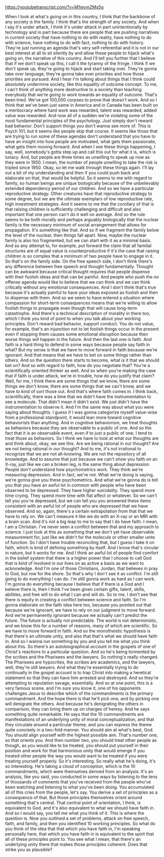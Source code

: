 https://youtubetranscript.com/?v=M1ieymZMs5g

 When I look at what's going on in this country, I think that the backbone of any society is the family. I think that's the strength of any society. And when I say it's under attack, I think it's under attack in part unintentionally by technology and in part because there are people that are pushing narratives in current society that have nothing to do with reality, have nothing to do with science, have nothing to do with fact, nothing to do with history. They're just running an agenda that's very self-referential and it is not in our best interest at all to sit silently by and allow these people to hijack what's going on, the narrative of this country. And I'll tell you further that I believe that if we don't speak up this, I call it the tyranny of the fringe. I think if we don't speak up, they're going to hijack and start taking over. They're gonna take over language, they're gonna take over priorities and how those priorities are pursued. And I hear I'm talking about things that I think could absolutely undermine society, like this equality of outcome concept. To me, I can't think of anything more destructive to a society than teaching everybody that we're going to work towards an equality of outcome. That's been tried. We've got 100,000 corpses to prove that doesn't work. And so I think that we've been just same in America and in Canada has been built on a meritocracy where hard work was rewarded, talent was rewarded, added value was rewarded. And now all of a sudden we're violating some of the most fundamental principles of the psychology. Just simply don't reward bad behavior. Don't support things you don't wanna see more of. This is Psych 101, but it seems like people skip that course. It seems like those that are trying to run some of these agendas don't understand that you have to have an insight into how people are motivated, what gets them passionate, what gets them moving forward. And when I see these things happening, I say, well, somebody's gotta step up and call this out for what it is, which is lunacy. And, but people are three times as unwilling to speak up now as they were in 1950. I mean, the number of people unwilling to take the risk is tripled since 1950. Okay, so let me walk through these things again. I'll lay out a bit of my understanding and then if you could push back and elaborate on that, that would be helpful. So it seems to me with regard to family, so human beings are unique biologically because of the unbelievably extended dependency period of our children. And so we have a particular reproductive strategy. Other creatures have that reproductive strategy to some degree, but we are the ultimate exemplars of low reproductive rate, high investment strategies. And it seems to me that the corollary of that is that raising children is sufficiently challenging and difficult and also important that one person can't do it well on average. And so the rule seems to be both morally and perhaps arguably biologically that the nuclear family is the necessary minimum of social arrangement that allows for propagation. It's something like that. And so if we fragment the family below the level of the nuclear, then things fall apart. Now, maybe the nuclear family is also too fragmented, but we can start with it as a minimal basis. And so any attempt to, for example, put forward the claim that all familial structures are of equal value is counterproductive if it's the case that raising children is so complex that a minimum of two people have to engage in it. So that's on the family side. On the free speech side, I don't think there's any difference between free speech and thought fundamentally. Thought can be awkward because critical thought requires that people dispense with their foolish ideas and that can be painful. And people who push the no offense agenda would like to believe that we can think and we can think critically without any emotional consequences. And I don't think that's true because it's actually painful to have your ideas exposed as foolish and then to dispense with them. And so we seem to have entered a situation where compassion for short-term consequences means that we're willing to allow foolish things to propagate even though that will cause long-term catastrophe. And there's a technical description of morality in there too, which I think you kind of point to when you talk about your working principles. Don't reward bad behavior, support conduct. You do not value, for example, that's an injunction not to let foolish things occur in the present even if stopping them causes some emotional disruption because then worse things will happen in the future. And then the last one is faith. And faith is a hard thing to defend in some ways because people say faith in what? But my sense is that we have to move forward in faith because we're ignorant. And that means that we have to bet on some things rather than others. And so the question there starts to become, what is it that we should bet on? And so with regard to faith, how do you negotiate that? You're a scientifically oriented thinker as well. And so when you're making the case that if faith is under attack, we're in trouble, how do you justify that claim? Well, for me, I think there are some things that we know, there are some things we don't know, there are some things that we can't know, and we have to kind of sort those out. And that's where faith comes in. I think back, scientifically, there was a time that we didn't have the instrumentation to see a molecule. That didn't mean it didn't exist. We just didn't have the instrumentation to observe it. And I'm the same way about what you were saying about thoughts. I guess if I was gonna categorize myself value-wise from a professional standpoint, it would lean more toward cognitive behaviorists than anything. And in cognitive behaviorism, we treat thoughts as behaviors because they are observable to a public of one. And so the fact that it is an observable event, even if to just a public of one, I tend to treat those as behaviors. So I think we have to look at what our thoughts are and think about, okay, we see this. Are we being rational in our thought? Are we not being rational in our thought? And to me, it's not irrational to recognize that we are not all-knowing. We are not the repository of all knowledge. And to assume that just because we can't show you faith on an X-ray, just like we can a broken leg, is the same thing about depression. People don't understand how psychometrics work. They think we're measuring depression. And in fact, we're not. What we're doing is saying, we're gonna give you these psychometrics. And what we're gonna do is tell you that you have an awful lot in common with people who have been observed to be depressed. They have higher suicidality. They spend more time crying. They spend more time with flat affect or whatever. So we can't tell you you're depressed, but we can tell you you answered these items consistent with an awful lot of people who are depressed that we have observed. And so, again, there's a certain extrapolation from that that we have to rely on. We can't measure it like we do with an X-ray or an MRI with a brain scan. And it's not a big leap to me to say that I do have faith. I mean, I am a Christian. I've never seen a conflict between that and my approach to science. I just look at this as something that we don't yet have observable measurement for, just like we didn't for the molecule or other smaller units of function. So I don't have trouble reconciling that, but I guess I take it on faith, which is kind of defining something by itself. And I know that's circular in nature, but it works for me. And I think an awful lot of people find comfort in the belief system that there is a higher power that I choose to call God that is kind of involved in our lives on as active a basis as we want to acknowledge. And I'm one of those Christians, Jordan, that believes in pray to God, but row for the shore. So that's why I don't see it as conflict. I'm still going to do everything I can do. I'm still gonna work as hard as I can work. I'm gonna do everything because I believe that if there is a God and I believe there is, then I think I've been given certain gifts, talent, skills, abilities, and free will to do what I can and will do. So to me, I don't see that there is equity in creating a conflict between science and faith. So I'm gonna elaborate on the faith idea here too, because you pointed out that because we're ignorant, we have to rely on our judgment to move forward. And we're permanently ignorant because we actually can't predict the future. The future is actually not predictable. The world is not deterministic, and we know this for a number of reasons, many of which are scientific. So we have to move forward in faith. And so the monotheistic hypothesis is that there's an ultimate unity, and also that that's what we should have faith in. And so I wanna run something by you and you tell me what you think about this. So there's an autobiographical account in the gospels of one of Christ's reactions to a particular question. And so he's being tormented by the scribes and the Pharisees and the lawyers. So nothing's really changed. The Pharisees are hypocrites, the scribes are academics, and the lawyers, well, they're still lawyers. And what they're essentially trying to do continually in the gospel account is to trap Christ into making a heretical statement so that they can have him arrested and destroyed. And so they're attempting to reputation savage, essentially. And so at one point, this is a very famous scene, and I'm sure you know it, one of his opponents challenges Jesus to describe which of the commandments is the primary commandment. And the hope there is that he'll pick one, and by picking one will denigrate the others. And because he's denigrating the others in comparison, they can bring them up on charges of heresy. And he says something quite remarkable. He says that the 10 commandments are manifestations of an underlying unity of moral conceptualization, and that they circulate around a particular theme, and you can express the theme quite concisely in a two-fold manner. You should aim at what's best, God. You should align yourself with the highest possible aim. That's number one, so that orients you. And then number two, you should treat other people as though, as you would like to be treated, you should put yourself in their position and work for that harmonious unity that would emerge if you treated other people the way you would want to be treated if you were treating yourself properly. So it's interesting. So really what he's doing, it's so interesting. He's taking a cloud of conception, which is the 10 commandments, which were themselves derived from an analysis. It's an analysis, like you said, you conducted in some ways by listening to the tens of thousands of comments that you've received from the people who've been watching and listening to what you've been doing. You accumulated all of this cries from the people, let's say. You derive a set of principles as a consequence of that. But those principles themselves orient around something that's central. That central point of orientation, I think, is equivalent to God, and it's also equivalent to what we should have faith in. And so I would say, you tell me what you think of it. This is where the question is. Now you outlined a set of problems, attack on free speech, faith, and family, and then you identified 10 working principles. So what do you think of the idea that that which you have faith in, I'm speaking personally here, that which you have faith in is equivalent to the spirit that all of these principles point to. You see what I mean, that there's an underlying unity there that makes those principles coherent. Does that strike you as plausible?